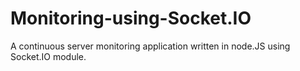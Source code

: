 # Monitoring-using-Socket.IO
A continuous server monitoring application written in node.JS using Socket.IO module.
